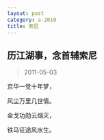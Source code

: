 ```yaml
---
layout: post
category: a-2010
title: 索尼
---
```


## 历江湖事，念首辅索尼 ##

> 2011-05-03

京华一觉十年梦，

风尘万里几世情。

金戈功勋云烟灭，

铁马征途风水生。
